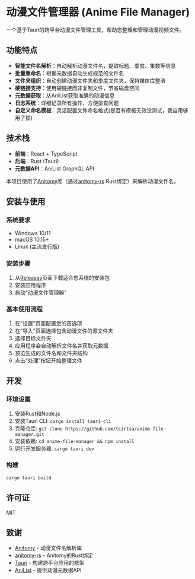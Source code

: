 # 动漫文件管理器 (Anime File Manager)

一个基于Tauri的跨平台动漫文件管理工具，帮助您整理和管理动漫视频文件。

## 功能特点

- **智能文件名解析**：自动解析动漫文件名，提取标题、季度、集数等信息
- **批量重命名**：根据元数据自动生成规范的文件名
- **文件夹组织**：自动创建动漫文件夹和季度文件夹，保持媒体库整洁
- **硬链接支持**：使用硬链接而非复制文件，节省磁盘空间
- **元数据获取**：从AniList获取准确的动漫信息
- **日志系统**：详细记录所有操作，方便排查问题
- **自定义命名模板**：灵活配置文件命名格式(是否有模板无效没测试，我自用够用了捏)

## 技术栈

- **前端**：React + TypeScript
- **后端**：Rust (Tauri)
- **元数据API**：AniList GraphQL API

本项目使用了[Anitomy](https://github.com/erengy/anitomy)库（通过[anitomy-rs](https://github.com/Xtansia/anitomy-rs) Rust绑定）来解析动漫文件名。

## 安装与使用

### 系统要求

- Windows 10/11
- macOS 10.15+
- Linux (主流发行版)

### 安装步骤

1. 从[Releases](https://github.com/yourusername/anime-file-manager/releases)页面下载适合您系统的安装包
2. 安装应用程序
3. 启动"动漫文件管理器"

### 基本使用流程

1. 在"设置"页面配置您的首选项
2. 在"导入"页面选择包含动漫文件的源文件夹
3. 选择目标文件夹
4. 应用程序会自动解析文件名并获取元数据
5. 预览生成的文件名和文件夹结构
6. 点击"处理"按钮开始整理文件

## 开发

### 环境设置

1. 安装Rust和Node.js
2. 安装Tauri CLI: `cargo install tauri-cli`
3. 克隆仓库: `git clone https://github.com/tcirtsa/anime-file-manager.git`
4. 安装依赖: `cd anime-file-manager && npm install`
5. 运行开发服务器: `cargo tauri dev`

### 构建

```bash
cargo tauri build
```

## 许可证

MIT

## 致谢

- [Anitomy](https://github.com/erengy/anitomy) - 动漫文件名解析库
- [anitomy-rs](https://github.com/Xtansia/anitomy-rs) - Anitomy的Rust绑定
- [Tauri](https://tauri.app) - 构建跨平台应用的框架
- [AniList](https://anilist.co) - 提供动漫元数据API
